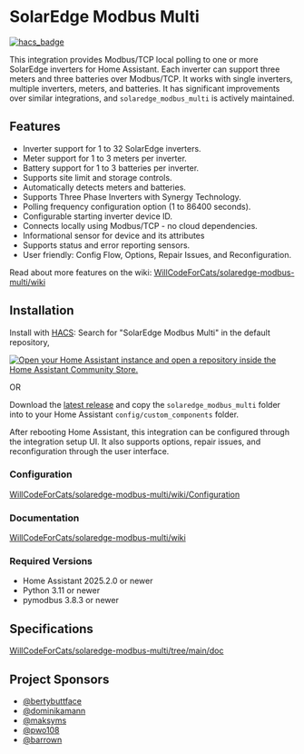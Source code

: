 # SolarEdge Modbus Multi

[![hacs_badge](https://img.shields.io/badge/HACS-Default-41BDF5.svg?style=for-the-badge)](https://github.com/hacs/integration)

This integration provides Modbus/TCP local polling to one or more SolarEdge inverters for Home Assistant. Each inverter can support three meters and three batteries over Modbus/TCP. It works with single inverters, multiple inverters, meters, and batteries. It has significant improvements over similar integrations, and `solaredge_modbus_multi` is actively maintained.

## Features

- Inverter support for 1 to 32 SolarEdge inverters.
- Meter support for 1 to 3 meters per inverter.
- Battery support for 1 to 3 batteries per inverter.
- Supports site limit and storage controls.
- Automatically detects meters and batteries.
- Supports Three Phase Inverters with Synergy Technology.
- Polling frequency configuration option (1 to 86400 seconds).
- Configurable starting inverter device ID.
- Connects locally using Modbus/TCP - no cloud dependencies.
- Informational sensor for device and its attributes
- Supports status and error reporting sensors.
- User friendly: Config Flow, Options, Repair Issues, and Reconfiguration.

Read about more features on the wiki: [WillCodeForCats/solaredge-modbus-multi/wiki](https://github.com/WillCodeForCats/solaredge-modbus-multi/wiki)

## Installation

Install with [HACS](https://hacs.xyz): Search for "SolarEdge Modbus Multi" in the default repository,

[![Open your Home Assistant instance and open a repository inside the Home Assistant Community Store.](https://my.home-assistant.io/badges/hacs_repository.svg)](https://my.home-assistant.io/redirect/hacs_repository/?owner=WillCodeForCats&repository=solaredge-modbus-multi&category=integration)

OR

Download the [latest release](https://github.com/WillCodeForCats/solaredge-modbus-multi/releases) and copy the `solaredge_modbus_multi` folder into to your Home Assistant `config/custom_components` folder.

After rebooting Home Assistant, this integration can be configured through the integration setup UI. It also supports options, repair issues, and reconfiguration through the user interface.

### Configuration

[WillCodeForCats/solaredge-modbus-multi/wiki/Configuration](https://github.com/WillCodeForCats/solaredge-modbus-multi/wiki/Configuration)

### Documentation

[WillCodeForCats/solaredge-modbus-multi/wiki](https://github.com/WillCodeForCats/solaredge-modbus-multi/wiki)

### Required Versions

- Home Assistant 2025.2.0 or newer
- Python 3.11 or newer
- pymodbus 3.8.3 or newer

## Specifications

[WillCodeForCats/solaredge-modbus-multi/tree/main/doc](https://github.com/WillCodeForCats/solaredge-modbus-multi/tree/main/doc)

## Project Sponsors

- [@bertybuttface](https://github.com/bertybuttface)
- [@dominikamann](https://github.com/dominikamann)
- [@maksyms](https://github.com/maksyms)
- [@pwo108](https://github.com/pwo108)
- [@barrown](https://github.com/barrown)
